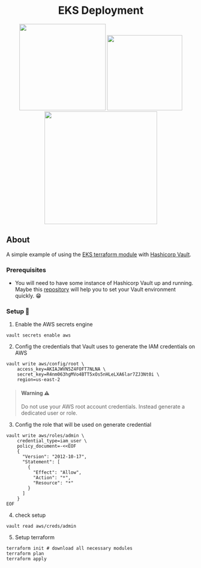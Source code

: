 <center>

# EKS Deployment

<p float="left">
  <img src="https://logos-world.net/wp-content/uploads/2021/08/Amazon-Web-Services-AWS-Logo.png" width="230"/>
  <img src="https://caiodelgado.dev/content/images/2020/04/terraform_d56939b1fa30e9c48acec1ccd8d4e507.png" width="200"/>
  <img src="https://riteshkumarreddykuchukulla.files.wordpress.com/2019/01/vault4-1.png?w=899" width="300"/>
</p>
</center>

## About

A simple example of using the [EKS terraform module](https://registry.terraform.io/modules/terraform-aws-modules/eks/aws/latest) with [Hashicorp Vault](https://www.vaultproject.io/).

### Prerequisites

 - You will need to have some instance of Hashicorp Vault up and running.\
 Maybe this [repository](https://github.com/GuhAlex/kind-vault) will help you to set your Vault environment quickly. :grin:

### Setup  :wrench:
1. Enable the AWS secrets engine
```
vault secrets enable aws
```
2. Config the credentials that Vault uses to generate the IAM credentials on AWS
```
vault write aws/config/root \
    access_key=AKIAJWVN5Z4FOFT7NLNA \
    secret_key=R4nm063hgMVo4BTT5xOs5nHLeLXA6lar7ZJ3Nt0i \
    region=us-east-2
```
> #### Warning :warning:
>Do not use your AWS root account credentials. Instead generate a dedicated user or role.


3. Config the role that will be used on generate credential
```
vault write aws/roles/admin \
    credential_type=iam_user \
    policy_document=-<<EOF
    {
      "Version": "2012-10-17",
      "Statement": [
        {
          "Effect": "Allow",
          "Action": "*",
          "Resource": "*"
        }
      ]
    }
EOF
```
4. check setup
```
vault read aws/creds/admin
```
5. Setup terraform
```
terraform init # download all necessary modules
terraform plan
terraform apply
```
